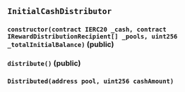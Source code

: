 ## `InitialCashDistributor`






### `constructor(contract IERC20 _cash, contract IRewardDistributionRecipient[] _pools, uint256 _totalInitialBalance)` (public)





### `distribute()` (public)






### `Distributed(address pool, uint256 cashAmount)`





